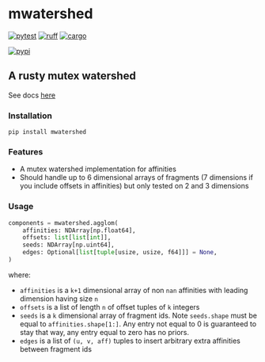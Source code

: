 # mwatershed
[![pytest](https://github.com/pattonw/mwatershed/actions/workflows/pytest.yaml/badge.svg)](https://github.com/pattonw/mwatershed/actions/workflows/pytest.yaml)
[![ruff](https://github.com/pattonw/mwatershed/actions/workflows/ruff.yaml/badge.svg)](https://github.com/pattonw/mwatershed/actions/workflows/ruff.yaml)
[![cargo](https://github.com/pattonw/mwatershed/actions/workflows/cargo.yaml/badge.svg)](https://github.com/pattonw/mwatershed/actions/workflows/cargo.yaml)

[![pypi](https://img.shields.io/pypi/pyversions/mwatershed.svg)](https://pypi.python.org/pypi/mwatershed)


## A rusty mutex watershed

See docs [here](pattonw.github.io/mwatershed)

### Installation

`pip install mwatershed`

### Features

* A mutex watershed implementation for affinities
* Should handle up to 6 dimensional arrays of fragments (7 dimensions if you include offsets in affinities) but only tested on 2 and 3 dimensions

### Usage

```python
components = mwatershed.agglom(
    affinities: NDArray[np.float64],
    offsets: list[list[int]],
    seeds: NDArray[np.uint64],
    edges: Optional[list[tuple[usize, usize, f64]]] = None,
)
```
where:
* `affinities` is a `k+1` dimensional array of non `nan` affinities with leading dimension having size `n`
* `offsets` is a list of length `n` of offset tuples of `k` integers
* `seeds` is a `k` dimensional array of fragment ids. Note `seeds.shape` must be equal to `affinities.shape[1:]`. Any entry not equal to 0 is guaranteed to stay that way, any entry equal to zero has no priors.
* `edges` is a list of `(u, v, aff)` tuples to insert arbitrary extra affinities between fragment ids
